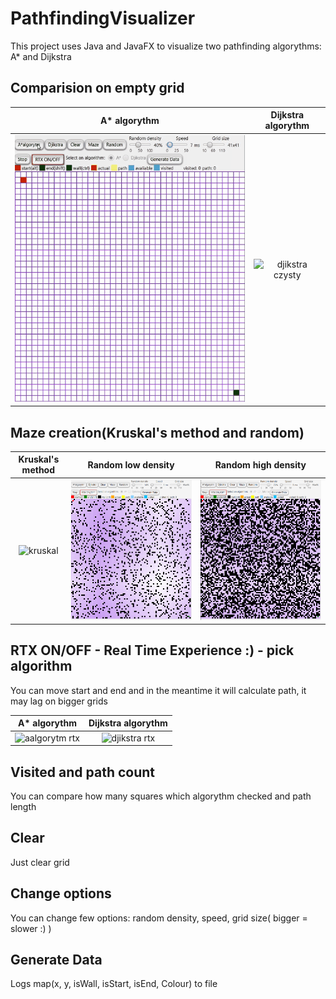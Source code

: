 # PathfindingVisualizer

This project uses Java and JavaFX to visualize two pathfinding algorythms: A* and Dijkstra

## Comparision on empty grid

| A* algorythm | Dijkstra algorythm |
| :---:      | :---:       |
| ![aalgorytm czysty](gify/aalgorytm%20czysty.gif)     | ![djikstra czysty](gify/djikstra%20czysty.gif) |

## Maze creation(Kruskal's method and random)

| Kruskal's method | Random low density | Random high density |
| :---: | :---: | :---: |
| ![kruskal](gify/kruskal.gif) | ![Random low density ](gify/random%20low%20density.png) | ![Random high density ](gify/random%20high%20density.png) |

## RTX ON/OFF - Real Time Experience :) - pick algorithm
You can move start and end and in the meantime it will calculate path, it may lag on bigger grids

| A* algorythm | Dijkstra algorythm |
| :---:      | :---:       |
| ![aalgorytm rtx](gify/aalgorytm%20rtx.gif)     | ![djikstra rtx](gify/djikstra%rtx.gif) |

## Visited and path count
You can compare how many squares which algorythm checked and path length

## Clear
Just clear grid

## Change options
You can change few options: random density, speed, grid size( bigger = slower :) )

## Generate Data
Logs map(x, y, isWall, isStart, isEnd, Colour) to file

